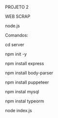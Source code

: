 PROJETO 2



WEB SCRAP

node.js

Comandos:

cd server

npm init -y

npm install express

npm install body-parser

npm install puppeteer

npm instal mysql

npm instal typeorm

node index.js

